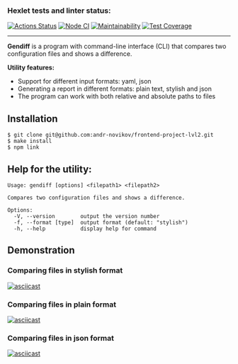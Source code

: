 ### Hexlet tests and linter status:
[![Actions Status](https://github.com/andr-novikov/frontend-project-lvl2/workflows/hexlet-check/badge.svg)](https://github.com/andr-novikov/frontend-project-lvl2/actions)
[![Node CI](https://github.com/andr-novikov/frontend-project-lvl2/actions/workflows/nodejs.yml/badge.svg)](https://github.com/andr-novikov/frontend-project-lvl2/actions/workflows/nodejs.yml)
[![Maintainability](https://api.codeclimate.com/v1/badges/526a14eef70febadd722/maintainability)](https://codeclimate.com/github/andr-novikov/frontend-project-lvl2/maintainability)
[![Test Coverage](https://api.codeclimate.com/v1/badges/526a14eef70febadd722/test_coverage)](https://codeclimate.com/github/andr-novikov/frontend-project-lvl2/test_coverage)

---

**Gendiff** is a program with command-line interface (CLI) that compares two configuration files and shows a difference.

**Utility features:**
- Support for different input formats: yaml, json
- Generating a report in different formats: plain text, stylish and json
- The program can work with both relative and absolute paths to files

## Installation
```
$ git clone git@github.com:andr-novikov/frontend-project-lvl2.git
$ make install
$ npm link
```

## Help for the utility:
```
Usage: gendiff [options] <filepath1> <filepath2>

Compares two configuration files and shows a difference.

Options:
  -V, --version        output the version number
  -f, --format [type]  output format (default: "stylish")
  -h, --help           display help for command
```
## Demonstration
### Comparing files in stylish format
[![asciicast](https://asciinema.org/a/oF3TkF3VlpiTMPf9nwb5TwV34.svg)](https://asciinema.org/a/oF3TkF3VlpiTMPf9nwb5TwV34)

### Comparing files in plain format
[![asciicast](https://asciinema.org/a/YOKz2HSHEB9tLF4yRLwlruR5C.svg)](https://asciinema.org/a/YOKz2HSHEB9tLF4yRLwlruR5C)

### Comparing files in json format
[![asciicast](https://asciinema.org/a/wfZTwR3Qhjj86Gog6t8MayZxV.svg)](https://asciinema.org/a/wfZTwR3Qhjj86Gog6t8MayZxV)